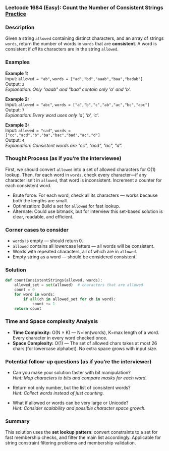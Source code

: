 ### Leetcode 1684 (Easy): Count the Number of Consistent Strings [Practice](https://leetcode.com/problems/count-the-number-of-consistent-strings)

### Description  
Given a string `allowed` containing distinct characters, and an array of strings `words`, return the number of words in `words` that are **consistent**. A word is consistent if *all* its characters are in the string `allowed`.

### Examples  
**Example 1:**  
Input: `allowed = "ab"`, `words = ["ad","bd","aaab","baa","badab"]`  
Output: `2`  
*Explanation: Only "aaab" and "baa" contain only 'a' and 'b'.*

**Example 2:**  
Input: `allowed = "abc"`, `words = ["a","b","c","ab","ac","bc","abc"]`  
Output: `7`  
*Explanation: Every word uses only 'a', 'b', 'c'.*

**Example 3:**  
Input: `allowed = "cad"`, `words = ["cc","acd","b","ba","bac","bad","ac","d"]`  
Output: `4`  
*Explanation: Consistent words are "cc", "acd", "ac", "d".*

### Thought Process (as if you’re the interviewee)  
First, we should convert `allowed` into a set of allowed characters for O(1) lookup. Then, for each word in `words`, check every character—if any character isn’t in `allowed`, that word is inconsistent. Increment a counter for each consistent word.
- Brute force: For each word, check all its characters — works because both the lengths are small.
- Optimization: Build a set for `allowed` for fast lookup.
- Alternate: Could use bitmask, but for interview this set-based solution is clear, readable, and efficient.

### Corner cases to consider  
- `words` is empty — should return 0.
- `allowed` contains all lowercase letters — all words will be consistent.
- Words with repeated characters, all of which are in `allowed`.
- Empty string as a word — should be considered consistent.

### Solution

```python
def countConsistentStrings(allowed, words):
    allowed_set = set(allowed)  # characters that are allowed
    count = 0
    for word in words:
        if all(ch in allowed_set for ch in word):
            count += 1
    return count
```

### Time and Space complexity Analysis  
- **Time Complexity:** O(N × K) — N=len(words), K=max length of a word. Every character in every word checked once.
- **Space Complexity:** O(1) — The set of allowed chars takes at most 26 chars (for lowercase alphabet). No extra space grows with input size.

### Potential follow-up questions (as if you’re the interviewer)  
- Can you make your solution faster with bit manipulation?  
  *Hint: Map characters to bits and compare masks for each word.*

- Return not only number, but the list of consistent words?  
  *Hint: Collect words instead of just counting.*

- What if allowed or words can be very large or Unicode?  
  *Hint: Consider scalability and possible character space growth.*

### Summary
This solution uses the **set lookup pattern**: convert constraints to a set for fast membership checks, and filter the main list accordingly. Applicable for string constraint filtering problems and membership validation.